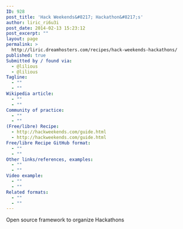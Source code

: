 ```yaml
---
ID: 928
post_title: 'Hack Weekends&#8217; Hackathon&#8217;s'
author: liric_ri6u3i
post_date: 2014-02-13 15:23:12
post_excerpt: ""
layout: page
permalink: >
  http://liric.dreamhosters.com/recipes/hack-weekends-hackathons/
published: true
Submitted by / found via:
  - @lilious
  - @lilious
Tagline:
  - ""
  - ""
Wikipedia article:
  - ""
  - ""
Community of practice:
  - ""
  - ""
(Free/libre) Recipe:
  - http://hackweekends.com/guide.html
  - http://hackweekends.com/guide.html
Free/libre Recipe GitHub format:
  - ""
  - ""
Other links/references, examples:
  - ""
  - ""
Video example:
  - ""
  - ""
Related formats:
  - ""
  - ""
---
```

Open source framework to organize Hackathons